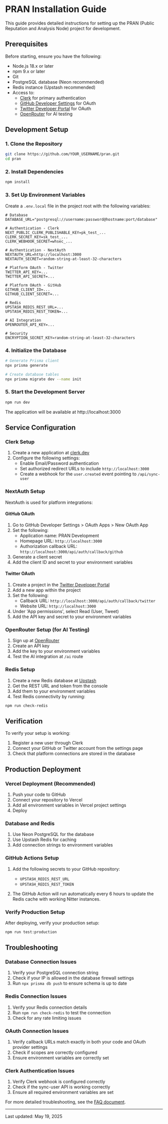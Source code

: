 # PRAN Installation Guide

This guide provides detailed instructions for setting up the PRAN (Public Reputation and Analysis Node) project for development.

## Prerequisites

Before starting, ensure you have the following:

- Node.js 18.x or later
- npm 9.x or later
- Git
- PostgreSQL database (Neon recommended)
- Redis instance (Upstash recommended)
- Access to:
  - [Clerk](https://clerk.dev) for primary authentication
  - [GitHub Developer Settings](https://github.com/settings/developers) for OAuth
  - [Twitter Developer Portal](https://developer.twitter.com) for OAuth
  - [OpenRouter](https://openrouter.ai) for AI testing

## Development Setup

### 1. Clone the Repository

```bash
git clone https://github.com/YOUR_USERNAME/pran.git
cd pran
```

### 2. Install Dependencies

```bash
npm install
```

### 3. Set Up Environment Variables

Create a `.env.local` file in the project root with the following variables:

```
# Database
DATABASE_URL="postgresql://username:password@hostname:port/database"

# Authentication - Clerk
NEXT_PUBLIC_CLERK_PUBLISHABLE_KEY=pk_test_...
CLERK_SECRET_KEY=sk_test_...
CLERK_WEBHOOK_SECRET=whsec_...

# Authentication - NextAuth
NEXTAUTH_URL=http://localhost:3000
NEXTAUTH_SECRET=random-string-at-least-32-characters

# Platform OAuth - Twitter
TWITTER_API_KEY=...
TWITTER_API_SECRET=...

# Platform OAuth - GitHub
GITHUB_CLIENT_ID=...
GITHUB_CLIENT_SECRET=...

# Redis
UPSTASH_REDIS_REST_URL=...
UPSTASH_REDIS_REST_TOKEN=...

# AI Integration
OPENROUTER_API_KEY=...

# Security
ENCRYPTION_SECRET_KEY=random-string-at-least-32-characters
```

### 4. Initialize the Database

```bash
# Generate Prisma client
npx prisma generate

# Create database tables
npx prisma migrate dev --name init
```

### 5. Start the Development Server

```bash
npm run dev
```

The application will be available at http://localhost:3000

## Service Configuration

### Clerk Setup

1. Create a new application at [clerk.dev](https://clerk.dev)
2. Configure the following settings:
   - Enable Email/Password authentication
   - Set authorized redirect URLs to include `http://localhost:3000`
   - Create a webhook for the `user.created` event pointing to `/api/sync-user`

### NextAuth Setup

NextAuth is used for platform integrations:

#### GitHub OAuth

1. Go to GitHub Developer Settings > OAuth Apps > New OAuth App
2. Set the following:
   - Application name: PRAN Development
   - Homepage URL: `http://localhost:3000`
   - Authorization callback URL: `http://localhost:3000/api/auth/callback/github`
3. Generate a client secret
4. Add the client ID and secret to your environment variables

#### Twitter OAuth

1. Create a project in the [Twitter Developer Portal](https://developer.twitter.com)
2. Add a new app within the project
3. Set the following:
   - Callback URL: `http://localhost:3000/api/auth/callback/twitter`
   - Website URL: `http://localhost:3000`
4. Under 'App permissions', select Read (User, Tweet)
5. Add the API key and secret to your environment variables

### OpenRouter Setup (for AI Testing)

1. Sign up at [OpenRouter](https://openrouter.ai)
2. Create an API key
3. Add the key to your environment variables
4. Test the AI integration at `/ai` route

### Redis Setup

1. Create a new Redis database at [Upstash](https://upstash.com/)
2. Get the REST URL and token from the console
3. Add them to your environment variables
4. Test Redis connectivity by running:
```bash
npm run check-redis
```

## Verification

To verify your setup is working:

1. Register a new user through Clerk
2. Connect your GitHub or Twitter account from the settings page
3. Check that platform connections are stored in the database

## Production Deployment

### Vercel Deployment (Recommended)

1. Push your code to GitHub
2. Connect your repository to Vercel
3. Add all environment variables in Vercel project settings
4. Deploy

### Database and Redis

1. Use Neon PostgreSQL for the database
2. Use Upstash Redis for caching
3. Add connection strings to environment variables

### GitHub Actions Setup

1. Add the following secrets to your GitHub repository:
   - `UPSTASH_REDIS_REST_URL`
   - `UPSTASH_REDIS_REST_TOKEN`

2. The GitHub Action will run automatically every 6 hours to update the Redis cache with working Nitter instances.

### Verify Production Setup

After deploying, verify your production setup:

```bash
npm run test:production
```

## Troubleshooting

### Database Connection Issues

1. Verify your PostgreSQL connection string
2. Check if your IP is allowed in the database firewall settings
3. Run `npx prisma db push` to ensure schema is up to date

### Redis Connection Issues

1. Verify your Redis connection details
2. Run `npm run check-redis` to test the connection
3. Check for any rate limiting issues

### OAuth Connection Issues

1. Verify callback URLs match exactly in both your code and OAuth provider settings
2. Check if scopes are correctly configured
3. Ensure environment variables are correctly set

### Clerk Authentication Issues

1. Verify Clerk webhook is configured correctly
2. Check if the sync-user API is working correctly
3. Ensure all required environment variables are set

For more detailed troubleshooting, see the [FAQ document](./faq.md).

---

Last updated: May 19, 2025
